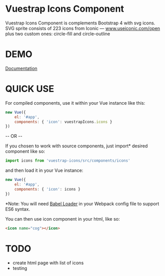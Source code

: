 Vuestrap Icons Component
=========

Vuestrap Icons Component is complements Bootstrap 4 with svg icons.
SVG sprite consists of 223 icons from Iconic — www.useiconic.com/open plus two custom ones: circle-fill and circle-outline

DEMO
=========

[Documentation](http://http://kzima.github.io/vuestrap-icons/#/icons)

QUICK USE
=========

For compiled components, use it within your Vue instance like this:

```js
new Vue({
	el: '#app',
	components: { 'icon': vuestrapIcons.icons }
})
```

-- OR --

If you chosen to work with source components, just import* desired component like so:

```js
import icons from 'vuestrap-icons/src/components/icons'
```

and then load it in your Vue instance:

```js
new Vue({
	el: '#app',
	components: { 'icon': icons }
})
```

*Note: You will need <a href="https://github.com/babel/babel-loader">Babel Loader</a> in your Webpack config file to support ES6 syntax.

You can then use icon component in your html, like so:
```html
<icon name="cog"></icon>
```

TODO
=========
- create html page with list of icons
- testing
